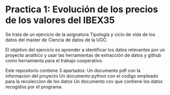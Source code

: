 # Practica 1: Evolución de los precios de los valores del IBEX35

Se trata de un ejercicio de la asignatura Tipología y ciclo de vida de los datos del master de Ciencia de datos de la UOC.

El objetivo del ejercicio es aprender a identificar los datos relevantes por un proyecto analítico y usar las herramientas de extracción de datos y github como herramienta para el trabajo cooperativo.

Este repositorio contiene 3 apartados:
Un documento pdf con la informacion del proyecto
Un documento python con el codigo empleado para la recoleccion de los datos
Un documento csv que contiene los datos recogidos por el programa. 
